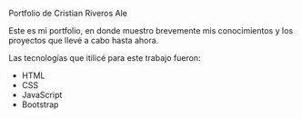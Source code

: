 Portfolio de Cristian Riveros Ale

Este es mi portfolio, en donde muestro brevemente mis conocimientos y los proyectos que llevé a cabo hasta ahora.

Las tecnologías que itilicé para este trabajo fueron:

 - HTML
 - CSS
 - JavaScript
 - Bootstrap

